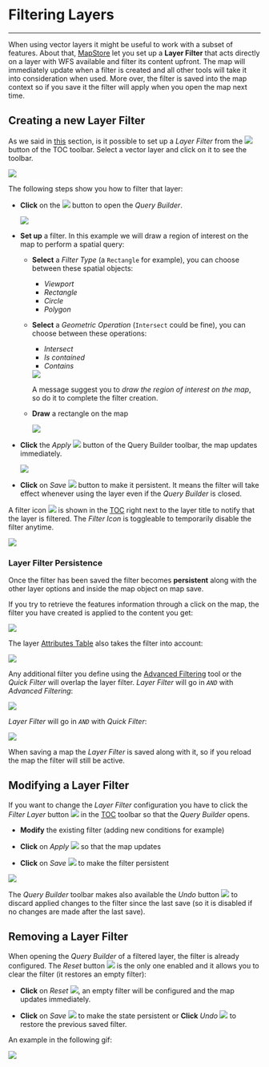 # Filtering Layers
******************

When using vector layers it might be useful to work with a subset of features.
About that, [MapStore](https://mapstore.geo-solutions.it/mapstore/#/) let you set up a **Layer Filter** that acts directly on a layer with WFS available and filter its content upfront.
The map will immediately update when a filter is created and all other tools will take it into consideration when used. More over, the filter is saved into the map context so if you save it the filter will apply when you open the map next time.

Creating a new Layer Filter
---------------------------

As we said  in [this](toc.md#managing-layers) section, is it possible to set up a *Layer Filter* from the <img src="../img/button/filter-layer.png" style="max-width:30px;"/> button of the TOC toolbar. Select a vector layer and click on it to see the toolbar.

<img src="../img/filtering-layers/filter_layer_button.png" />

The following steps show you how to filter that layer:

* **Click** on the <img src="../img/button/filter-layer.png" style="max-width:30px;"/> button to open the *Query Builder*.

    <img src="../img/filtering-layers/query_builder.png" />

* **Set up** a filter. In this example we will draw a region of interest on the map to perform a spatial query:

    * **Select** a *Filter Type* (a `Rectangle` for example), you can choose between these spatial objects:

        * *Viewport*
        * *Rectangle*
        * *Circle*
        * *Polygon*

    * **Select** a *Geometric Operation* (`Intersect` could be fine), you can choose between these operations:

        * *Intersect*
        * *Is contained*
        * *Contains*

        <img src="../img/filtering-layers/filter_set_up.png" />

        A message suggest you to *draw the region of interest on the map*, so do it to complete the filter creation.

    * **Draw** a rectangle on the map

        <img src="../img/filtering-layers/rectangle_filter.png" />

* **Click** the *Apply* <img src="../img/button/apply_button.png" style="max-width:30px;"/> button of the Query Builder toolbar, the map updates immediately.

    <img src="../img/filtering-layers/applied_filter.png" />

* **Click** on *Save* <img src="../img/button/save_button.png" style="max-width:30px;"/> button to make it persistent. It means the filter will take effect whenever using the layer even if the *Query Builder* is closed.

A filter icon <img src="../img/button/filter-layer.png" style="max-width:30px;"/> is shown in the [TOC](toc.md) right next to the layer title to notify that the layer is filtered. The *Filter Icon* is toggleable to temporarily disable the filter anytime.

<img src="../img/filtering-layers/enable_layer_filter.gif" />

### Layer Filter Persistence

Once the filter has been saved the filter becomes **persistent** along with the other layer options and inside the map object on map save.

If you try to retrieve the features information through a click on the map, the filter you have created is applied to the content you get:

<img src="../img/filtering-layers/get_filtered_features_info.gif" />

The layer [Attributes Table](attributes-table.md) also takes the filter into account:

<img src="../img/filtering-layers/filtered_features_grid.png" />

Any additional filter you define using the [Advanced Filtering](attributes-table.md#advanced-filtering) tool or the *Quick Filter* will overlap the layer filter.
*Layer Filter* will go in *`AND`* with *Advanced Filtering*:

<img src="../img/filtering-layers/filtered_advanced_filtering.gif" />

*Layer Filter* will go in *`AND`* with *Quick Filter*:

<img src="../img/filtering-layers/filtered_quick_filter.gif" />

When saving a map the *Layer Filter* is saved along with it, so if you reload the map the filter will still be active.

Modifying a Layer Filter
------------------------

If you want to change the *Layer Filter* configuration you have to click the *Filter Layer* button <img src="../img/button/filter-layer.png" style="max-width:30px;"/> in the [TOC](toc.md) toolbar so that the *Query Builder* opens.

* **Modify** the existing filter (adding new conditions for example)

* **Click** on *Apply* <img src="../img/button/apply_button.png" style="max-width:30px;"/> so that the map updates

* **Click** on *Save* <img src="../img/button/save_button.png" style="max-width:30px;"/> to make the filter persistent

<img src="../img/filtering-layers/modify_layer_filter.gif" />

The *Query Builder* toolbar makes also available the *Undo* button <img src="../img/button/undo_button.png" style="max-width:30px;"/> to discard applied changes to the filter since the last save (so it is disabled if no changes are made after the last save).

Removing a Layer Filter
-----------------------

When opening the *Query Builder* of a filtered layer, the filter is already configured.
The *Reset* button <img src="../img/button/reset_button.png" style="max-width:30px;"/> is the only one enabled and it allows you to clear the filter (it restores an empty filter):

* **Click** on *Reset* <img src="../img/button/reset_button.png" style="max-width:30px;"/>, an empty filter will be configured and the map updates immediately.

* **Click** on *Save* <img src="../img/button/save_button.png" style="max-width:30px;"/> to make the state persistent or **Click** *Undo* <img src="../img/button/undo_button.png" style="max-width:30px;"/> to restore the previous saved filter.

An example in the following gif:

<img src="../img/filtering-layers/remove_layer_filter.gif" />
